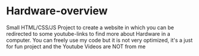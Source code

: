 # Hardware-overview
Small HTML/CSS/JS Project to create a website in which you can be redirected to some youtube-links to find more about Hardware in a computer. You can freely use my code but it is not very optimized, it's a just for fun project and the Youtube Videos are NOT from me
